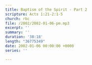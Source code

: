 ```yaml
---
title: Baptism of the Spirit - Part 2
scripture: Acts 1:21-2:1-5
church: rbc
file: /2002/2002-01-06-pm.mp3
excerpt: ''
summary: ''
duration: '38:18'
length: "36775349"
date: 2002-01-06 00:00:00 +0000
series: ''

---
```

